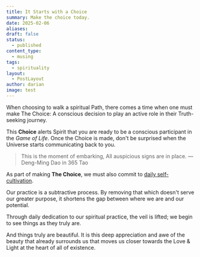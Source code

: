 ```yaml
---
title: It Starts with a Choice
summary: Make the choice today.
date: 2025-02-06
aliases: 
draft: false
status:
  - published
content_type:
  - musing
tags:
  - spirituality
layout:
  - PostLayout
author: darian
image: test
---
```



When choosing to walk a spiritual Path, there comes a time when one must make <span className="bold-underline">The Choice</span>: A conscious decision to play an active role in their Truth-seeking journey.

This **Choice** alerts Spirit that you are ready to be a conscious participant in the _Game of Life_. Once the Choice is made, don't be surprised when the Universe starts communicating back to you. 

> This is the moment of embarking,
> All auspicious signs are in place. 
> — Deng-Ming Dao in 365 Tao

As part of making **The Choice**, we must also commit to [daily self-cultivation](/daily).

Our practice is a subtractive process. By removing that which doesn't serve our greater purpose, it shortens the gap between where we are and our potential.

Through daily dedication to our spiritual practice, the veil is lifted; we begin to see things as they truly are.

And things truly are beautiful. It is this deep appreciation and awe of the beauty that already surrounds us that moves us closer towards the Love & Light at the heart of all of existence. 
